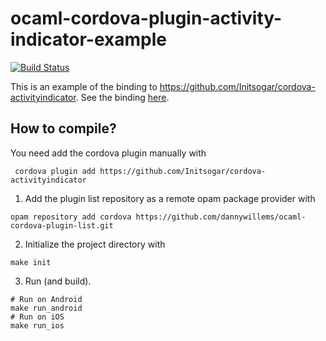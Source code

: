 # ocaml-cordova-plugin-activity-indicator-example

[![Build Status](https://travis-ci.org/dannywillems/ocaml-cordova-plugin-activity-indicator-example.svg?branch=master)](https://travis-ci.org/dannywillems/ocaml-cordova-plugin-activity-indicator-example)

This is an example of the binding to https://github.com/Initsogar/cordova-activityindicator. See the
binding [here](https://github.com/dannywillems/ocaml-cordova-plugin-activity-indicator).

## How to compile?

You need add the cordova plugin manually with
```
 cordova plugin add https://github.com/Initsogar/cordova-activityindicator
```

1. Add the plugin list repository as a remote opam package provider with
```Shell
opam repository add cordova https://github.com/dannywillems/ocaml-cordova-plugin-list.git
```

2. Initialize the project directory with
```
make init
```

3. Run (and build).
```
# Run on Android
make run_android
# Run on iOS
make run_ios
```
